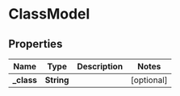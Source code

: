 
# ClassModel

## Properties
Name | Type | Description | Notes
------------ | ------------- | ------------- | -------------
**_class** | **String** |  |  [optional]



